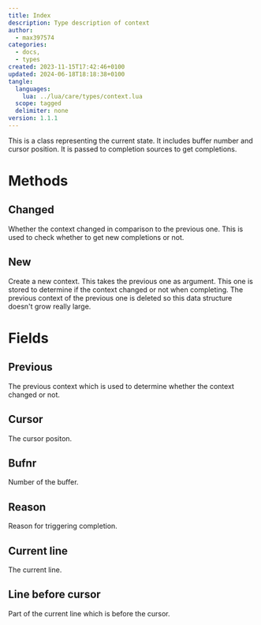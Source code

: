 ```yaml
---
title: Index
description: Type description of context
author: 
  - max397574
categories: 
  - docs,
  - types
created: 2023-11-15T17:42:46+0100
updated: 2024-06-18T18:18:38+0100
tangle: 
  languages: 
    lua: ../lua/care/types/context.lua
  scope: tagged
  delimiter: none
version: 1.1.1
---
```




This is a class representing the current state. It includes buffer number and cursor position. It
is passed to completion sources to get completions.

# Methods
## Changed
Whether the context changed in comparison to the previous one. This is used to check whether to
get new completions or not.

## New
Create a new context. This takes the previous one as argument. This one is stored to determine if
the context changed or not when completing.
The previous context of the previous one is deleted so this data structure doesn't grow really
large.

# Fields
## Previous
The previous context which is used to determine whether the context changed or not.

## Cursor
The cursor positon.

## Bufnr
Number of the buffer.

## Reason
Reason for triggering completion.

## Current line
The current line.

## Line before cursor
Part of the current line which is before the cursor.
